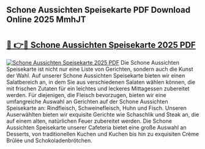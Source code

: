 ## Schone Aussichten Speisekarte PDF Download Online 2025 MmhJT

# <h2><a href="http://gccpko.nevu.top/?p=Schone+Aussichten+Speisekarte">🔗 👉🔴 Schone Aussichten Speisekarte 2025 PDF</a></h2>

[![Schone Aussichten Speisekarte 2025 PDF](https://i.imgur.com/dBaPXMq.png)](http://gccpko.nevu.top/?p=Schone+Aussichten+Speisekarte)
Die Schone Aussichten Speisekarte ist nicht nur eine Liste von Gerichten, sondern auch die Kunst der Wahl. Auf unserer Schone Aussichten Speisekarte bieten wir einen Salatbereich an, in dem Sie aus verschiedenen Salaten wählen können, die mit frischen Zutaten für ein leichtes und leckeres Mittagessen zubereitet werden. Für diejenigen, die Fleisch bevorzugen, bieten wir eine umfangreiche Auswahl an Gerichten auf der Schone Aussichten Speisekarte an: Rindfleisch, Schweinefleisch, Huhn und Fisch. Unseren Auserwählten bieten wir exquisite Gerichte wie Schaschlik und Steak an, die auf einem alten, natürlichen Feuer zubereitet werden. Die Schone Aussichten Speisekarte unserer Cafeteria bietet eine große Auswahl an Desserts, von traditionellen Kuchen und Kuchen bis hin zu exquisiten Crème Brûlée und Schokoladenbrötchen.
